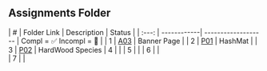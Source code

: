 ##  Assignments Folder

|   #   | Folder Link | Description | Status |
| :---: | ------------| ------------------- | Compl = ✅ Incompl = 🛑 |
|   1   | [A03](https://github.com/dmreyescoy03/4883-PrgmTech-Reyes-Coy/tree/main/Assignments/A03)  | Banner Page |
|   2   | [P01](https://github.com/dmreyescoy03/4883-PrgmTech-Reyes-Coy/tree/main/Assignments/P01)  | HashMat |
|   3   | [P02](https://github.com/dmreyescoy03/4883-PrgmTech-Reyes-Coy/tree/main/Assignments/P02)  | HardWood Species
|   4   | []()  |
|   5   | []()  |
|   6   | []()  |                
|   7   | []()  | 